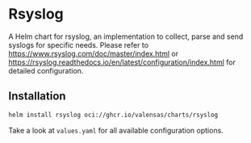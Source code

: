 # Rsyslog

A Helm chart for rsyslog, an implementation to collect, parse and send syslogs for specific needs. Please refer to https://www.rsyslog.com/doc/master/index.html or https://rsyslog.readthedocs.io/en/latest/configuration/index.html for detailed configuration.

## Installation

```bash
helm install rsyslog oci://ghcr.io/valensas/charts/rsyslog
```

Take a look at `values.yaml` for all available configuration options.